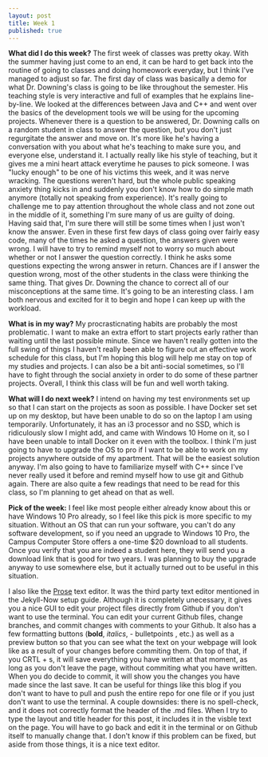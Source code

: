 ```yaml
---
layout: post
title: Week 1
published: true
---
```


**What did I do this week?**  The first week of classes was pretty okay. With the summer having just come to an end, it can be hard to get back into the routine of going to classes and doing homeowork everyday, but I think I've managed to adjust so far. The first day of class was basically a demo for what Dr. Downing's class is going to be like throughout the semester. His teaching style is very interactive and full of examples that he explains line-by-line. We looked at the differences between Java and C++ and went over the basics of the development tools we will be using for the upcoming projects. Whenever there is a question to be answered, Dr. Downing calls on a random student in class to answer the question, but you don't just regurgitate the answer and move on. It's more like he's having a conversation with you about what he's teaching to make sure you, and everyone else, understand it. I actually really like his style of teaching, but it gives me a mini heart attack everytime he pauses to pick someone. I was "lucky enough" to be one of his victims this week, and it was nerve wracking. The questions weren't hard, but the whole public speaking anxiety thing kicks in and suddenly you don't know how to do simple math anymore (totally not speaking from experience). It's really going to challenge me to pay attention throughout the whole class and not zone out in the middle of it, something I'm sure many of us are guilty of doing. Having said that, I'm sure there will still be some times when I just won't know the answer. Even in these first few days of class going over fairly easy code, many of the times he asked a question, the answers given were wrong. I will have to try to remind myself not to worry so much about whether or not I answer the question correctly. I think he asks some questions expecting the wrong answer in return. Chances are if I answer the question wrong, most of the other students in the class were thinking the same thing. That gives Dr. Downing the chance to correct all of our misconceptions at the same time. It's going to be an interesting class. I am both nervous and excited for it to begin and hope I can keep up with the workload.

**What is in my way?** My procrasticnating habits are probably the most problematic. I want to make an extra effort to start projects early rather than waiting until the last possible minute.  Since we haven't really gotten into the full swing of things I haven't really been able to figure out an effective work schedule for this class, but I'm hoping this blog will help me stay on top of my studies and projects. I can also be a bit anti-social sometimes, so I'll have to fight through the social anxiety in order to do some of these partner projects. Overall, I think this class will be fun and well worth taking.

**What will I do next week?** I intend on having my test environments set up so that I can start on the projects as soon as possible. I have Docker set set up on my desktop, but have been unable to do so on the laptop I am using temporarily. Unfortunately, it has an i3 processor and no SSD, which is ridiculously slow I might add, and came with Windows 10 Home on it, so I have been unable to intall Docker on it even with the toolbox. I think I'm just going to have to upgrade the OS to pro if I want to be able to work on my projects anywhere outside of my apartment. That will be the easiest solution anyway. I'm also going to have to familiarize myself with C++ since I've never really used it before and remind myself how to use git and Github again. There are also quite a few readings that need to be read for this class, so I'm planning to get ahead on that as well. 

**Pick of the week:** I feel like most people either already know about this or have Windows 10 Pro already, so I feel like this pick is more specific to my situation. Without an OS that can run your software, you can't do any software development, so if you need an upgrade to Windows 10 Pro, the Campus Computer Store offers a one-time $20 download to all students. Once you verify that you are indeed a student here, they will send you a download link that is good for two years. I was planning to buy the upgrade anyway to use somewhere else, but it actually turned out to be useful in this situation.

I also like the [Prose](http://prose.io/) text editor. It was the third party text editor mentioned in the Jekyll-Now setup guide. Although it is completely unecessary, it gives you a nice GUI to edit your project files directly from Github if you don't want to use the terminal. You can edit your current Github files, change branches, and commit changes with comments to your Github. It also has a few formatting buttons (**bold**, _italics_, - bulletpoints
, etc.) as well as a preview button so that you can see what the text on your webpage will look like as a result of your changes before commiting them. On top of that, if you CRTL + s, it will save everything you have written at that moment, as long as you don't leave the page, without commiting what you have written. When you do decide to commit, it will show you the changes you have made since the last save. It can be useful for things like this blog if you don't want to have to pull and push the entire repo for one file or if you just don't want to use the terminal. A couple downsides: there is no spell-check, and it does not correctly format the header of the .md files. When I try to type the layout and title header for this post, it includes it in the visble text on the page. You will have to go back and edit it in the terminal or on Github itself to manually change that. I don't know if this problem can be fixed, but aside from those things, it is a nice text editor.
